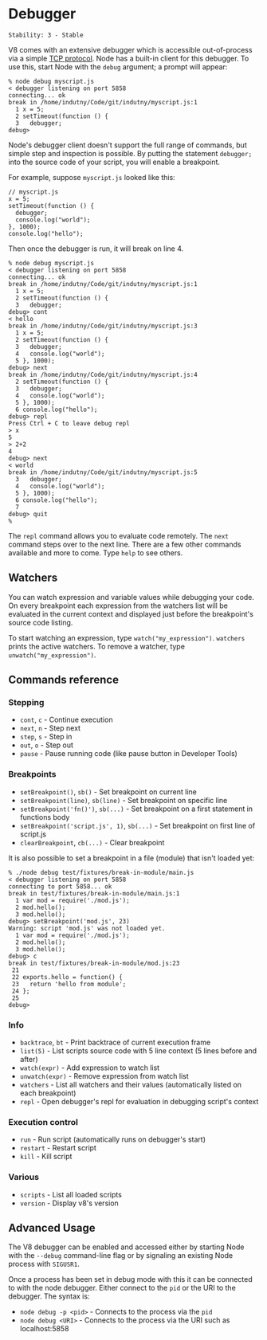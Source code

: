 # Debugger

    Stability: 3 - Stable

<!-- type=misc -->

V8 comes with an extensive debugger which is accessible out-of-process via a
simple [TCP protocol](http://code.google.com/p/v8/wiki/DebuggerProtocol).
Node has a built-in client for this debugger. To use this, start Node with the
`debug` argument; a prompt will appear:

    % node debug myscript.js
    < debugger listening on port 5858
    connecting... ok
    break in /home/indutny/Code/git/indutny/myscript.js:1
      1 x = 5;
      2 setTimeout(function () {
      3   debugger;
    debug>

Node's debugger client doesn't support the full range of commands, but
simple step and inspection is possible. By putting the statement `debugger;`
into the source code of your script, you will enable a breakpoint.

For example, suppose `myscript.js` looked like this:

    // myscript.js
    x = 5;
    setTimeout(function () {
      debugger;
      console.log("world");
    }, 1000);
    console.log("hello");

Then once the debugger is run, it will break on line 4.

    % node debug myscript.js
    < debugger listening on port 5858
    connecting... ok
    break in /home/indutny/Code/git/indutny/myscript.js:1
      1 x = 5;
      2 setTimeout(function () {
      3   debugger;
    debug> cont
    < hello
    break in /home/indutny/Code/git/indutny/myscript.js:3
      1 x = 5;
      2 setTimeout(function () {
      3   debugger;
      4   console.log("world");
      5 }, 1000);
    debug> next
    break in /home/indutny/Code/git/indutny/myscript.js:4
      2 setTimeout(function () {
      3   debugger;
      4   console.log("world");
      5 }, 1000);
      6 console.log("hello");
    debug> repl
    Press Ctrl + C to leave debug repl
    > x
    5
    > 2+2
    4
    debug> next
    < world
    break in /home/indutny/Code/git/indutny/myscript.js:5
      3   debugger;
      4   console.log("world");
      5 }, 1000);
      6 console.log("hello");
      7
    debug> quit
    %


The `repl` command allows you to evaluate code remotely. The `next` command
steps over to the next line. There are a few other commands available and more
to come. Type `help` to see others.

## Watchers

You can watch expression and variable values while debugging your code.
On every breakpoint each expression from the watchers list will be evaluated
in the current context and displayed just before the breakpoint's source code
listing.

To start watching an expression, type `watch("my_expression")`. `watchers`
prints the active watchers. To remove a watcher, type
`unwatch("my_expression")`.

## Commands reference

### Stepping

* `cont`, `c` - Continue execution
* `next`, `n` - Step next
* `step`, `s` - Step in
* `out`, `o` - Step out
* `pause` - Pause running code (like pause button in Developer Tools)

### Breakpoints

* `setBreakpoint()`, `sb()` - Set breakpoint on current line
* `setBreakpoint(line)`, `sb(line)` - Set breakpoint on specific line
* `setBreakpoint('fn()')`, `sb(...)` - Set breakpoint on a first statement in
functions body
* `setBreakpoint('script.js', 1)`, `sb(...)` - Set breakpoint on first line of
script.js
* `clearBreakpoint`, `cb(...)` - Clear breakpoint

It is also possible to set a breakpoint in a file (module) that
isn't loaded yet:

    % ./node debug test/fixtures/break-in-module/main.js
    < debugger listening on port 5858
    connecting to port 5858... ok
    break in test/fixtures/break-in-module/main.js:1
      1 var mod = require('./mod.js');
      2 mod.hello();
      3 mod.hello();
    debug> setBreakpoint('mod.js', 23)
    Warning: script 'mod.js' was not loaded yet.
      1 var mod = require('./mod.js');
      2 mod.hello();
      3 mod.hello();
    debug> c
    break in test/fixtures/break-in-module/mod.js:23
     21
     22 exports.hello = function() {
     23   return 'hello from module';
     24 };
     25
    debug>

### Info

* `backtrace`, `bt` - Print backtrace of current execution frame
* `list(5)` - List scripts source code with 5 line context (5 lines before and
after)
* `watch(expr)` - Add expression to watch list
* `unwatch(expr)` - Remove expression from watch list
* `watchers` - List all watchers and their values (automatically listed on each
breakpoint)
* `repl` - Open debugger's repl for evaluation in debugging script's context

### Execution control

* `run` - Run script (automatically runs on debugger's start)
* `restart` - Restart script
* `kill` - Kill script

### Various

* `scripts` - List all loaded scripts
* `version` - Display v8's version

## Advanced Usage

The V8 debugger can be enabled and accessed either by starting Node with
the `--debug` command-line flag or by signaling an existing Node process
with `SIGUSR1`.

Once a process has been set in debug mode with this it can be connected to
with the node debugger. Either connect to the `pid` or the URI to the debugger.
The syntax is:

* `node debug -p <pid>` - Connects to the process via the `pid`
* `node debug <URI>` - Connects to the process via the URI such as localhost:5858
